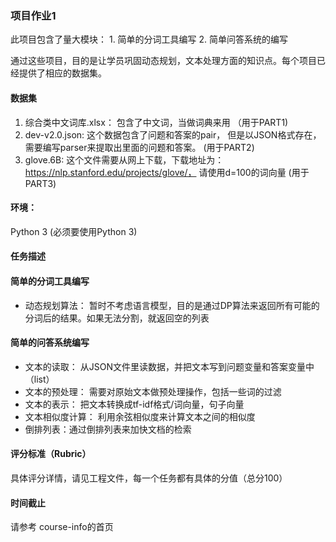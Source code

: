 ### 项目作业1
此项目包含了量大模块： 1. 简单的分词工具编写   2. 简单问答系统的编写

通过这些项目，目的是让学员巩固动态规划，文本处理方面的知识点。每个项目已经提供了相应的数据集。 

#### 数据集
1. 综合类中文词库.xlsx： 包含了中文词，当做词典来用 （用于PART1)
2. dev-v2.0.json: 这个数据包含了问题和答案的pair， 但是以JSON格式存在，需要编写parser来提取出里面的问题和答案。 (用于PART2) 
3. glove.6B: 这个文件需要从网上下载，下载地址为：https://nlp.stanford.edu/projects/glove/， 请使用d=100的词向量 (用于PART3)

#### 环境：
Python 3 (必须要使用Python 3)

#### 任务描述

#### 简单的分词工具编写
- 动态规划算法： 暂时不考虑语言模型，目的是通过DP算法来返回所有可能的分词后的结果。如果无法分割，就返回空的列表

#### 简单的问答系统编写
- 文本的读取： 从JSON文件里读数据，并把文本写到问题变量和答案变量中（list）
- 文本的预处理： 需要对原始文本做预处理操作，包括一些词的过滤
- 文本的表示： 把文本转换成tf-idf格式/词向量，句子向量
- 文本相似度计算： 利用余弦相似度来计算文本之间的相似度
- 倒排列表：通过倒排列表来加快文档的检索

#### 评分标准（Rubric）
具体评分详情，请见工程文件，每一个任务都有具体的分值（总分100） 

#### 时间截止 
请参考 course-info的首页




